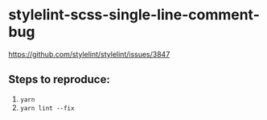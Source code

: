 # stylelint-scss-single-line-comment-bug
https://github.com/stylelint/stylelint/issues/3847

## Steps to reproduce:
1. `yarn`
2. `yarn lint --fix`
